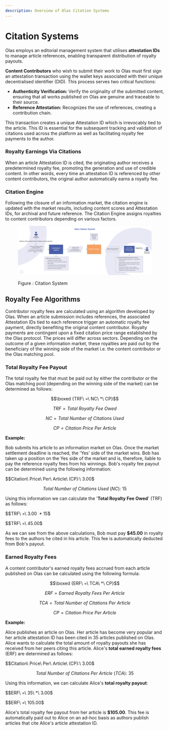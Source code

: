 ```yaml
---
description: Overview of Olas Citation Systems
---
```


# Citation Systems

Olas employs an editorial management system that utilises **attestation IDs** to manage article references, enabling transparent distribution of royalty payouts.

**Content Contributors** who wish to submit their work to Olas must first sign an attestation transaction using the wallet keys associated with their unique decentralised identifier (DID). This process serves two critical functions:

* **Authenticity Verification:** Verify the originality of the submitted content, ensuring that all works published on Olas are genuine and traceable to their source.
* **Reference Attestation:** Recognizes the use of references, creating a contribution chain.

This transaction creates a unique Attestation ID which is irrevocably tied to the article. This ID is essential for the subsequent tracking and validation of citations used across the platform as well as facilitating royalty fee payments to the author.

### Royalty Earnings Via Citations

When an article Attestation ID is cited, the originating author receives a predetermined royalty fee, promoting the generation and use of credible content. In other words, every time an attestation ID is referenced by other content contributors, the original author automatically earns a royalty fee.

### Citation Engine

Following the closure of an information market, the citation engine is updated with the market results, including content scores and Attestation IDs, for archival and future reference. The Citation Engine assigns royalties to content contributors depending on various factors.

<figure><img src="../../.gitbook/assets/Olas Citation System.png" alt=""><figcaption><p>Figure : Citation System</p></figcaption></figure>

## Royalty Fee Algorithms

Contributor royalty fees are calculated using an algorithm developed by Olas. When an article submission includes references, the associated Attestation IDs tied to each reference trigger an automatic royalty fee payment, directly benefiting the original content contributor. Royalty payments are contingent upon a fixed citation price range established by the Olas protocol. The prices will differ across sectors. Depending on the outcome of a given information market, these royalties are paid out by the beneficiary of the winning side of the market i.e. the content contributor or the Olas matching pool.

### Total Royalty Fee Payout

The total royalty fee that must be paid out by either the contributor or the Olas matching pool (depending on the winning side of the market) can be determined as follows:



$$\boxed {TRF\ =\ NC\ *\ CP}$$



$$TRF = Total\ Royalty\ Fee\ Owed$$

$$NC = Total\ Number\ of\ Citations\ Used$$

$$CP = Citation\ Price\ Per\ Article$$



**Example:**

Bob submits his article to an information market on Olas. Once the market settlement deadline is reached, the 'Yes' side of the market wins. Bob has taken up a position on the Yes side of the market and is, therefore, liable to pay the reference royalty fees from his winnings. Bob's royalty fee payout can be determined using the following information:

$$Citation\ Price\ Per\ Article\ (CP):\ $3.00$$

$$Total\ Number\ of\ Citations\ Used\ (NC):\ 15$$



Using this information we can calculate the '**Total Royalty Fee Owed**' (TRF) as follows:

$$TRF\ =\  $3.00\ * 15$$

$$TRF\ =\  $45.00$$

As we can see from the above calculations, Bob must pay **$45.00** in royalty fees to the authors he cited in his article. This fee is automatically deducted from Bob's payout.

### Earned Royalty Fees

A content contributor's earned royalty fees accrued from each article published on Olas can be calculated using the following formula:



$$\boxed {ERF\ =\ TCA\ *\ CP}$$



$$ERF = Earned\ Royalty\ Fees\ Per\ Article$$

$$TCA = Total\ Number\ of\ Citations\ Per\ Article$$

$$CP = Citation\ Price\ Per\ Article$$



**Example:**

Alice publishes an article on Olas. Her article has become very popular and her article attestation ID has been cited in 35 articles published on Olas. Alice wants to calculate the total amount of royalty payouts she has received from her peers citing this article. Alice's **total earned royalty fees** (ERF) are determined as follows:

$$Citation\ Price\ Per\ Article\ (CP):\ $3.00$$

$$Total\ Number\ of\ Citations\ Per\ Article\ (TCA):\ 35$$



Using this information, we can calculate Alice's **total royalty payout**:

$$ERF\ =\ 35\ *\ $3.00$$

$$ERF\ =\ $105.00$$

Alice's total royalty fee payout from her article is **$105.00**. This fee is automatically paid out to Alice on an ad-hoc basis as authors publish articles that cite Alice's article attestation ID.

